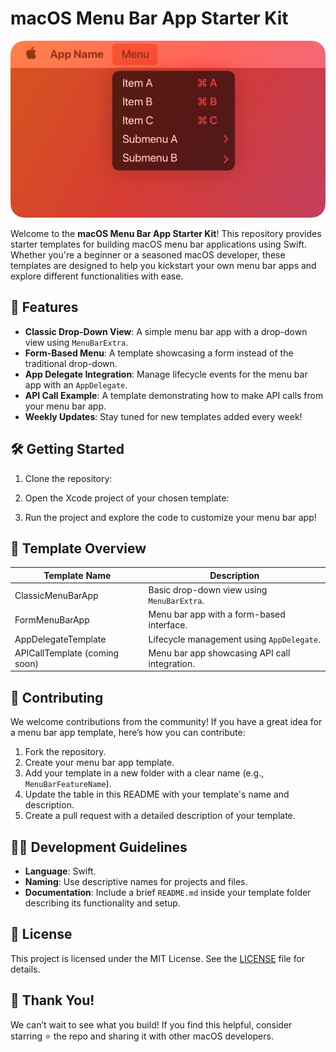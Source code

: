 # macOS Menu Bar App Starter Kit

![Starter Kit Banner](./starterkit-banner.png)  

Welcome to the **macOS Menu Bar App Starter Kit**! This repository provides starter templates for building macOS menu bar applications using Swift. Whether you're a beginner or a seasoned macOS developer, these templates are designed to help you kickstart your own menu bar apps and explore different functionalities with ease.

## 🚀 Features

- **Classic Drop-Down View**: A simple menu bar app with a drop-down view using `MenuBarExtra`.
- **Form-Based Menu**: A template showcasing a form instead of the traditional drop-down.
- **App Delegate Integration**: Manage lifecycle events for the menu bar app with an `AppDelegate`.
- **API Call Example**: A template demonstrating how to make API calls from your menu bar app.
- **Weekly Updates**: Stay tuned for new templates added every week!

## 🛠 Getting Started

1. Clone the repository:

2. Open the Xcode project of your chosen template:

3. Run the project and explore the code to customize your menu bar app!

## 📂 Template Overview

| Template Name       | Description                                   |
|---------------------|-----------------------------------------------|
| ClassicMenuBarApp   | Basic drop-down view using `MenuBarExtra`.    |
| FormMenuBarApp      | Menu bar app with a form-based interface.     |
| AppDelegateTemplate | Lifecycle management using `AppDelegate`.     |
| APICallTemplate (coming soon)     | Menu bar app showcasing API call integration. |


## 🤝 Contributing

We welcome contributions from the community! If you have a great idea for a menu bar app template, here’s how you can contribute:

1. Fork the repository.
2. Create your menu bar app template.
3. Add your template in a new folder with a clear name (e.g., `MenuBarFeatureName`).
4. Update the table in this README with your template's name and description.
5. Create a pull request with a detailed description of your template.

## 🧑‍💻 Development Guidelines

- **Language**: Swift.
- **Naming**: Use descriptive names for projects and files.
- **Documentation**: Include a brief `README.md` inside your template folder describing its functionality and setup.

## 🧩 License

This project is licensed under the MIT License. See the [LICENSE](LICENSE) file for details.

## 🎉 Thank You!
We can’t wait to see what you build! If you find this helpful, consider starring ⭐ the repo and sharing it with other macOS developers.
